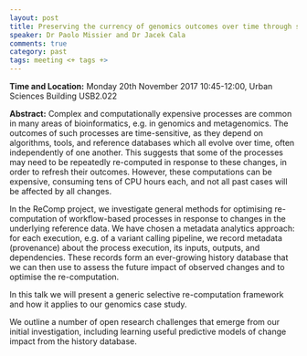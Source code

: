 ```yaml
---
layout: post
title: Preserving the currency of genomics outcomes over time through selective re-computation: techniques, initial findings, and open challenges
speaker: Dr Paolo Missier and Dr Jacek Cala
comments: true
category: past
tags: meeting <+ tags +>
---
```


__Time and Location:__ Monday 20th November 2017 10:45-12:00, Urban Sciences Building USB2.022
 
__Abstract:__
Complex and computationally expensive processes are common in many areas of bioinformatics, e.g. in genomics and metagenomics. The outcomes of such processes are time-sensitive, as they depend on algorithms, tools, and reference databases which all evolve over time, often independently of one another.  This suggests that some of the processes may need to be repeatedly re-computed in response  to these changes, in order to refresh their outcomes. However, these computations can be expensive, consuming tens of CPU hours each, and not all past cases will be affected by all changes.

In the ReComp project, we investigate general methods for optimising re-computation of workflow-based processes in response to changes in the underlying reference data. We have chosen a metadata analytics  approach: for each execution, e.g. of a variant calling pipeline, we record metadata (provenance) about the process execution, its inputs, outputs, and dependencies.  These records form an ever-growing history database that we can then use to assess the future impact of observed changes and to optimise the re-computation.

In this talk we will present a generic selective re-computation framework and how it applies to our genomics case study.

We outline a number of open research challenges that emerge from our initial investigation, including learning useful predictive models of change impact from the history database. 
